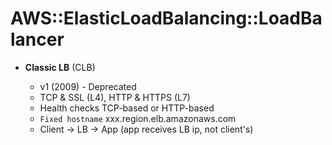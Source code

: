 # AWS::ElasticLoadBalancing::LoadBalancer

- **Classic LB** (CLB)

  - v1 (2009) - Deprecated
  - TCP & SSL (L4), HTTP & HTTPS (L7)
  - Health checks TCP-based or HTTP-based
  - `Fixed hostname` xxx.region.elb.amazonaws.com
  - Client -> LB -> App (app receives LB ip, not client's)
